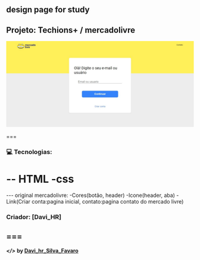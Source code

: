## design page for study 
## Projeto: Techions+ / mercadolivre

![](./.github/tela_login_mercadolivre.jpeg)

===

### :computer: Tecnologias:
-- HTML
-css
===
 --- original mercadolivre:
 -Cores(botão, header)
 -Icone(header, aba)
 -Link(Criar conta:pagina inicial, contato:pagina contato do mercado livre)

### Criador: [Davi_HR]
===
---
***</>*** **by [Davi_hr_Silva_Favaro](https://github.com/davifa1)**